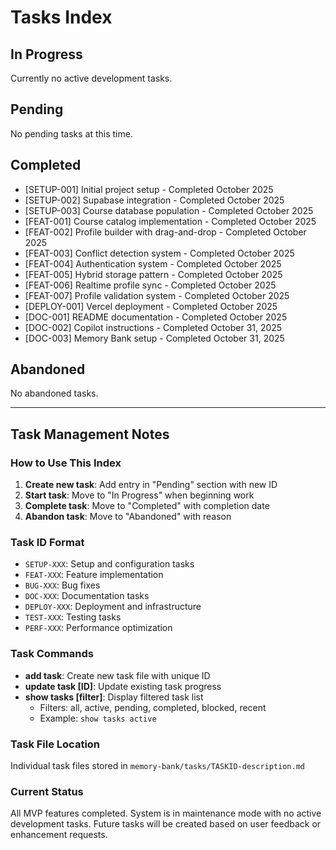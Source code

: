 # Tasks Index

## In Progress
Currently no active development tasks.

## Pending
No pending tasks at this time.

## Completed
- [SETUP-001] Initial project setup - Completed October 2025
- [SETUP-002] Supabase integration - Completed October 2025
- [SETUP-003] Course database population - Completed October 2025
- [FEAT-001] Course catalog implementation - Completed October 2025
- [FEAT-002] Profile builder with drag-and-drop - Completed October 2025
- [FEAT-003] Conflict detection system - Completed October 2025
- [FEAT-004] Authentication system - Completed October 2025
- [FEAT-005] Hybrid storage pattern - Completed October 2025
- [FEAT-006] Realtime profile sync - Completed October 2025
- [FEAT-007] Profile validation system - Completed October 2025
- [DEPLOY-001] Vercel deployment - Completed October 2025
- [DOC-001] README documentation - Completed October 2025
- [DOC-002] Copilot instructions - Completed October 31, 2025
- [DOC-003] Memory Bank setup - Completed October 31, 2025

## Abandoned
No abandoned tasks.

---

## Task Management Notes

### How to Use This Index
1. **Create new task**: Add entry in "Pending" section with new ID
2. **Start task**: Move to "In Progress" when beginning work
3. **Complete task**: Move to "Completed" with completion date
4. **Abandon task**: Move to "Abandoned" with reason

### Task ID Format
- `SETUP-XXX`: Setup and configuration tasks
- `FEAT-XXX`: Feature implementation
- `BUG-XXX`: Bug fixes
- `DOC-XXX`: Documentation tasks
- `DEPLOY-XXX`: Deployment and infrastructure
- `TEST-XXX`: Testing tasks
- `PERF-XXX`: Performance optimization

### Task Commands
- **add task**: Create new task file with unique ID
- **update task [ID]**: Update existing task progress
- **show tasks [filter]**: Display filtered task list
  - Filters: all, active, pending, completed, blocked, recent
  - Example: `show tasks active`

### Task File Location
Individual task files stored in `memory-bank/tasks/TASKID-description.md`

### Current Status
All MVP features completed. System is in maintenance mode with no active development tasks. Future tasks will be created based on user feedback or enhancement requests.
